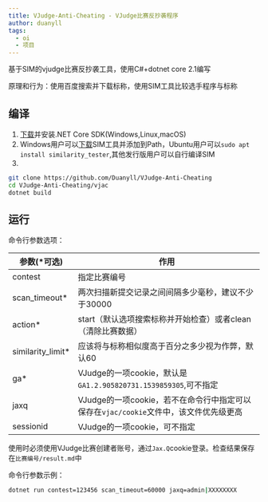 ```yaml
---
title: VJudge-Anti-Cheating - VJudge比赛反抄袭程序
author: duanyll
tags:
  - oi
  - 项目
---
```


基于SIM的vjudge比赛反抄袭工具，使用C#+dotnet core 2.1编写

原理和行为：使用百度搜索并下载标称，使用SIM工具比较选手程序与标称

## 编译

1. [下载](https://dotnet.microsoft.com/learn/dotnet/hello-world-tutorial)并安装.NET Core SDK(Windows,Linux,macOS)
2. Windows用户可以[下载](https://dickgrune.com/Programs/similarity_tester/)SIM工具并添加到Path，Ubuntu用户可以`sudo apt install similarity_tester`,其他发行版用户可以自行编译SIM
3.

```sh
git clone https://github.com/Duanyll/VJudge-Anti-Cheating
cd VJudge-Anti-Cheating/vjac
dotnet build
```

## 运行

命令行参数选项：

| 参数(\*可选)       | 作用                                                                                  |
| ------------------ | ------------------------------------------------------------------------------------- |
| contest            | 指定比赛编号                                                                          |
| scan_timeout\*     | 两次扫描新提交记录之间间隔多少毫秒，建议不少于30000                                   |
| action\*           | start（默认选项搜索标称并开始检查）或者clean（清除比赛数据）                          |
| similarity_limit\* | 应该将与标称相似度高于百分之多少视为作弊，默认60                                      |
| ga\*               | VJudge的一项cookie，默认是`GA1.2.905820731.1539859305`,可不指定                       |
| jaxq               | VJudge的一项cookie，若不在命令行中指定可以保存在`vjac/cookie`文件中，该文件优先级更高 |
| sessionid          | VJudge的一项cookie，可不指定                                                          |

使用时必须使用VJudge比赛创建者账号，通过`Jax.Q`cookie登录。检查结果保存在`比赛编号/result.md`中

命令行参数示例：

```sh
dotnet run contest=123456 scan_timeout=60000 jaxq=admin|XXXXXXXX
```
